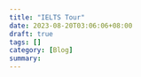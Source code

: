 ```yaml
---
title: "IELTS Tour"
date: 2023-08-20T03:06:06+08:00
draft: true
tags: []
category: [Blog]
summary: 
---
```

